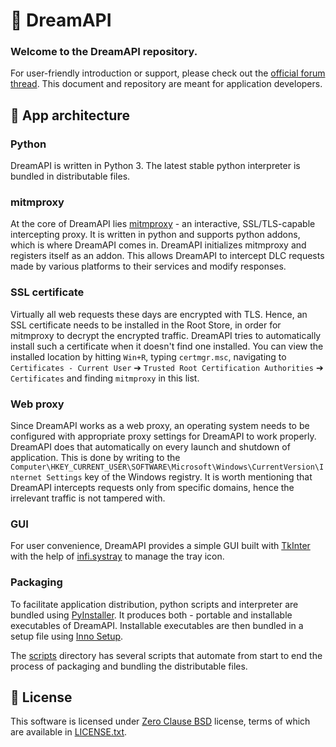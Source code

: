 # 🐨 DreamAPI

### Welcome to the DreamAPI repository.

For user-friendly introduction or support, please check out
the [official forum thread](https://cs.rin.ru/forum/viewtopic.php?f=10&t=111520). This document and repository are meant for
application developers.

## 🚀 App architecture

### Python

DreamAPI is written in Python 3. The latest stable python interpreter is bundled in distributable files.

### mitmproxy

At the core of DreamAPI lies [mitmproxy](https://github.com/mitmproxy/mitmproxy) - an interactive, SSL/TLS-capable intercepting proxy. It is
written in python and supports python addons, which is where DreamAPI comes in. DreamAPI initializes mitmproxy and registers itself as an
addon. This allows DreamAPI to intercept DLC requests made by various platforms to their services and modify responses.

### SSL certificate

Virtually all web requests these days are encrypted with TLS. Hence, an SSL certificate needs to be installed in the Root Store, in order
for mitmproxy to decrypt the encrypted traffic. DreamAPI tries to automatically install such a certificate when it doesn't find one
installed. You can view the installed location by hitting `Win+R`, typing `certmgr.msc`, navigating to
`Certificates - Current User` ➔ `Trusted Root Certification Authorities` ➔ `Certificates` and finding `mitmproxy` in this list.

### Web proxy

Since DreamAPI works as a web proxy, an operating system needs to be configured with appropriate proxy settings for DreamAPI to work
properly. DreamAPI does that automatically on every launch and shutdown of application. This is done by writing to the
`Computer\HKEY_CURRENT_USER\SOFTWARE\Microsoft\Windows\CurrentVersion\Internet Settings` key of the Windows registry. It is worth mentioning
that DreamAPI intercepts requests only from specific domains, hence the irrelevant traffic is not tampered with.

### GUI

For user convenience, DreamAPI provides a simple GUI built with [TkInter](https://wiki.python.org/moin/TkInter) with the help
of [infi.systray](https://github.com/Infinidat/infi.systray) to manage the tray icon.

### Packaging

To facilitate application distribution, python scripts and interpreter are bundled
using [PyInstaller](https://github.com/pyinstaller/pyinstaller). It produces both - portable and installable executables of DreamAPI.
Installable executables are then bundled in a setup file using [Inno Setup](https://github.com/jrsoftware/issrc).

The [scripts](./scripts) directory has several scripts that automate from start to end the process of packaging and bundling the
distributable files.

## 📄 License

This software is licensed under
[Zero Clause BSD](https://en.wikipedia.org/wiki/BSD_licenses#0-clause_license_(%22Zero_Clause_BSD%22)) license, terms of which are available
in [LICENSE.txt](./LICENSE.txt).
